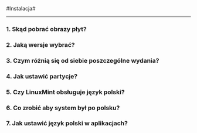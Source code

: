 #Instalacja#
*************

### 1. Skąd pobrać obrazy płyt?
### 2. Jaką wersje wybrać?
### 3. Czym różnią się od siebie poszczególne wydania?
### 4. Jak ustawić partycje?
### 5. Czy LinuxMint obsługuje język polski?
### 6. Co zrobić aby system był po polsku?
### 7. Jak ustawić język polski w aplikacjach?

